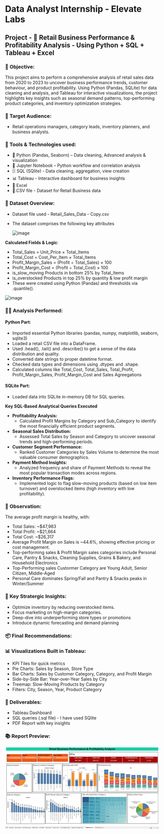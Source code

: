 # **Data Analyst Internship - Elevate Labs**

## **Project - 🛒 Retail Business Performance & Profitability Analysis** - Using Python + SQL + Tableau + Excel

### 🧭 **Objective:**
This project aims to perform a comprehensive analysis of retail sales data from 2020 to 2023 to uncover business performance trends, customer behaviour, and product profitability. Using Python (Pandas, SQLite) for data cleaning and analysis, and Tableau for interactive visualizations, the project highlights key insights such as seasonal demand patterns, top-performing product categories, and inventory optimization strategies.

### 🤝 **Target Audience:**
- Retail operations managers, category leads, inventory planners, and business analysts.

### **🧰 Tools & Technologies used:**

- 🐍 Python (Pandas, Seaborn) – Data cleaning, Advanced analysis & visualization
- 🧾 Jupyter Notebook – Python workflow and correlation analysis
- 🗄️ SQL (SQlite) - Data cleaning, aggregation, view creation
- 📊 Tableau - Interactive dashboard for business insights
- 📗 Excel
- 📄.CSV file - Dataset for Retail Business data

### 📂 **Dataset Overview:**
- Dataset file used - Retail_Sales_Data - Copy.csv
- The dataset comprises the following key attributes

  ![image](https://github.com/user-attachments/assets/9b4c4f95-ba14-4c51-b7f9-200130f9967d)

**Calculated Fields & Logic**:

- Total_Sales = Unit_Price × Total_Items
- Total_Cost = Cost_Per_Item × Total_Items
- Profit_Margin_Sales =	(Profit ÷ Total_Sales) × 100
- Profit_Margin_Cost =	(Profit ÷ Total_Cost) × 100
- is_slow_moving	Products in bottom 25% by Total_Items
- is_overstocked	Products in top 25% by quantity & low profit margin
- These were created using Python (Pandas) and thresholds via .quantile().

![image](https://github.com/user-attachments/assets/f2cd5ed7-efae-4579-843d-bdcea846fbc2)

  
### 🧑‍💻 **Analysis Performed:**

#### **Python Part:**
- Imported essential Python libraries (pandas, numpy, matplotlib, seaborn, sqlite3)
- Loaded a retail CSV file into a DataFrame.
- Used .head(), .tail() and .describe() to get a sense of the data distribution and quality.
- Converted date strings to proper datetime format.
- Checked data types and dimensions using .dtypes and .shape.
- Calculated columns like Total_Cost, Total_Sales, Total_Profit, Profit_Margin_Sales, Profit_Margin_Cost and Sales Agreegations

#### **SQLite Part:**

- Loaded data into SQLite in-memory DB for SQL queries.
  
**Key SQL-Based Analytical Queries Executed**

- **Profitability Analysis:**
  - Calculated Profit Margins by Category and Sub_Category to identify the most financially efficient product segments.
- **Seasonal Sales Distribution:**
  - Assessed Total Sales by Season and Category to uncover seasonal trends and high-performing periods.
- **Customer Segment Performance:**
  - Ranked Customer Categories by Sales Volume to determine the most valuable consumer demographics.
- **Payment Method Insights:**
  - Analyzed frequency and share of Payment Methods to reveal the most popular transaction modes across regions.
- **Inventory Performance Flags:**
  - Implemented logic to flag slow-moving products (based on low item turnover) and overstocked items (high inventory with low profitability).

### 🔎 **Observation:**

The average profit margin is healthy, with:
- Total Sales: ~$47,983
- Total Profit: ~$21,664
- Total Cost: ~$26,317
- Average Profit Margin on Sales is ~44.6%, showing effective pricing or cost management.
- Top-performing sales & Profit Margin sales categories include Personal Care, Pantry & Snacks, Cleaning Supplies, Grains & Bakery, and Household Electronics
- Top-Performing sales Custormer Category are Young Adult, Senior Citizen, Middle-Aged
- Personal Care dominates Spring/Fall and Pantry & Snacks peaks in Winter/Summer

### 🧠 **Key Stratergic Insights:**

- Optimize inventory by reducing overstocked items.
- Focus marketing on high-margin categories.
- Deep-dive into underperforming store types or promotions
- Introduce dynamic forecasting and demand planning

### 📦 **Final Recommendations:**

### 📊 **Visualizations Built in Tableau:**

- KPI Tiles for quick metrics
- Pie Charts: Sales by Season, Store Type
- Bar Charts: Sales by Customer Category, Category, and Profit Margin
- Side-by-Side Bar: Year-over-Year Sales by City
- Treemap: Slow-Moving Products by Category
- Filters: City, Season, Year, Product Category

### 🧾 **Deliverables:**
- Tableau Dashboard
- SQL queries (.sql file) - I have used SQlite
- PDF Report with key insights
  
### 📚 **Report Preview:**

![Screenshots/Superstores Co Sales Report.jpg](https://github.com/mahajabeensayyad/ElevateLabsMJ/blob/main/Report%20-%20Retail%20Business%20Performance%20%26%20Profitability%20Analysis%20-%202020-23.jpg)



